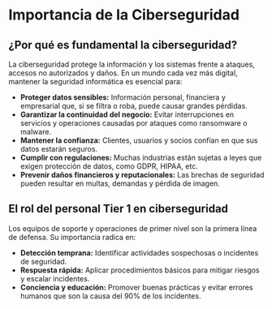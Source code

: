
# Importancia de la Ciberseguridad

## ¿Por qué es fundamental la ciberseguridad?

La ciberseguridad protege la información y los sistemas frente a ataques, accesos no autorizados y daños. En un mundo cada vez más digital, mantener la seguridad informática es esencial para:

- **Proteger datos sensibles:** Información personal, financiera y empresarial que, si se filtra o roba, puede causar grandes pérdidas.
- **Garantizar la continuidad del negocio:** Evitar interrupciones en servicios y operaciones causadas por ataques como ransomware o malware.
- **Mantener la confianza:** Clientes, usuarios y socios confían en que sus datos estarán seguros.
- **Cumplir con regulaciones:** Muchas industrias están sujetas a leyes que exigen protección de datos, como GDPR, HIPAA, etc.
- **Prevenir daños financieros y reputacionales:** Las brechas de seguridad pueden resultar en multas, demandas y pérdida de imagen.

## El rol del personal Tier 1 en ciberseguridad

Los equipos de soporte y operaciones de primer nivel son la primera línea de defensa. Su importancia radica en:

- **Detección temprana:** Identificar actividades sospechosas o incidentes de seguridad.
- **Respuesta rápida:** Aplicar procedimientos básicos para mitigar riesgos y escalar incidentes.
- **Conciencia y educación:** Promover buenas prácticas y evitar errores humanos que son la causa del 90% de los incidentes.

